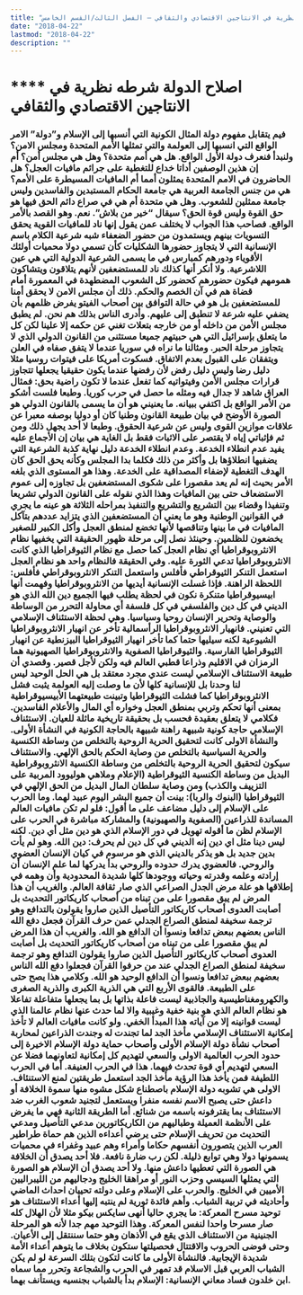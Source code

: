```yaml
---
title: "اصلاح الدولة، شرطه نظرية في الانتاجين الاقتصادي والثقافي – الفصل الثالث/القسم الخامس"
date: "2018-04-22"
lastmod: "2018-04-22"
description: ""
---
```

# **** **اصلاح الدولة** شرطه نظرية في الانتاجين الاقتصادي والثقافي

### فيم يتقابل مفهوم دولة المثال الكونية التي أنسبها إلى الإسلام و”دولة” الامر الواقع التي انسبها إلى العولمة والتي تمثلها الأمم المتحدة ومجلس الامن؟ ولنبدأ فنعرف دولة الأول الواقع. هل هي أمم متحدة؟ وهل هي مجلس أمن؟ أم إن هذين الوصفين أداتا خداع للتغطية على جرائم مافيات العجل؟ هل الحاضرون في الامم المتحدة يمثلون أمما أم المافيات المسيطرة على الأمم؟ هي من جنس الجامعة العربية هي جامعة الحكام المستبدين والفاسدين وليس جامعة ممثلين للشعوب. وهل هي متحدة أم هي في صراع دائم الحق فيها هو حق القوة وليس قوة الحق؟ سيقال “خير من بلاش”. نعم. وهو القصد بالأمر الواقع. فصاحب هذا الجواب لا يختلف عمن يقول إنها ناد للمافيات القوية يحقق التسويات بينهم ويستمدون من حضور الضعفاء شبه شرعية الكلام باسم الإنسانية التي لا يتجاوز حضورها الشكليات كأن تسمي دولا محميات أولئك الأقوياء ودورهم كمبارس في ما يسمى الشرعية الدولية التي هي عين اللاشرعية. ولا أنكر أنها كذلك ناد للمستضعفين لأنهم يتلاقون ويتشاكون همومهم فيكون حضورهم كحضور كل الشعوب المضطهدة في المعمورة أمام قضاة هم في آن الخصم والحكم. ذلك أن مجلس الامن لا يحقق أمنا للمستضعفين بل هو في حالة التوافق بين أصحاب الفيتو يفرض ظلمهم بأن يضفي عليه شرعة لا تنطبق إلى عليهم. وأدرى الناس بذلك هم نحن. لم يطبق مجلس الأمن من داخله أو من خارجه بتعلات تغني عن حكمه إلا علينا لكن كل ما يتعلق بإسرائيل التي هي حبيتهم جميعا مستثنى من القانون الدولي الذي لا يتجاوز مرحلة الحبر. ومثالنا ما نراه في سوريا عندما لا يتفق صفاه في العلن ويتفقان على القبول بعدم الاتفاق. فسكوت أمريكا على فيتوات روسيا مثلا دليل رضا وليس دليل رفض لأن رفضها عندما يكون حقيقيا يجعلها تتجاوز قرارات مجلس الأمن وفيتواتيه كما تفعل عندما لا تكون راضية بحق: فمثال العراق شاهد لا جدال فيه ومثله ما حصل في حرب كوريا. وطبعا فلست أشكو من الأمر الواقع بل اكتفي ببيانه. ما يعنيني هو أن ما يسمى بالقانون الدولي هو الصورة الأوضح في بيان طبيعة القانون وطنيا كان أو دوليا بوصفه معبرا عن علاقات موازين القوى وليس عن شرعية الحقوق. وطبعا لا أحد يجهل ذلك ومن ثم فإثباتي إياه لا يقتصر على الاثبات فقط بل الغاية هي بيان إن الأجماع عليه يفيد عدم انطلاء الخدعة. وعدم انطلاء الخدعة دليل نهاية كذبة الشرعية التي يضفيها انطلاؤها بل وأكثر من ذلك فكلما بدا المجلس وكأنه يحق الحق كان الهدف التغطية لإضفاء المصداقية على الخدعة. وهذا هو المستوى الذي بلغه الأمر بحيث إنه لم يعد مقصورا على شكوى المستضعفين بل تجاوزه إلى عموم الاستضعاف حتى بين المافيات وهذا الذي نقوله على القانون الدولي تشريعا وتنفيذا وقضاء بين التشريع والتشريع والتنفيذ بمراحله الثلاثة هو عينه ما يجري في القوانين الوطنية وهو ما يعني أن المستضعفين الذي يتزايد عددهم بتآكل المافيات في ما بينها وتناقصها لأنها تخضع لمنطق العجل وأكل الكبير للصغير يخضعون للظلمين. وحينئذ نصل إلى مرحلة ظهور الحقيقة التي يخفيها نظام الانثروبوقراطيا أي نظام العجل كما حصل مع نظام الثيوقراطيا الذي كانت الانثروبوقراطيا تدعي الثورة عليه. وفي الحقيقة فالنظام واحد هو نظام العجل استعمل التنكر الثيوقراطي فأفلس واستعمل التنكر الانثروبوقراطي فأفلس: اللحظة الراهنة. فإذا غسلت الإنسانية أيديها من الانثروبوقراطيا وفهمت أنها ابيسيوقراطيا متنكرة نكون في لحظة يطلب فيها الجميع دين الله الذي هو الديني في كل دين والفلسفي في كل فلسفة أي محاولة التحرر من الوساطة والوصاية وتحرير الإنسان روحيا وسياسيا. وهي لحظة الاستئناف الإسلامي التي تعنيني. فانهيار الانثروبوقراطيا الرأسمالية تأخر عن انهيار الانثروبوقراطيا الشيوعية لكنه سيليها حتما كما تأخر انهيار الثيوقراطيا البيزنطية عن انهيار الثيوقراطيا الفارسية. والثيوقراطيا الصفوية والانثروبوقراطيا الصهيونية هما الرمزان في الاقليم وذراعا قطبي العالم فيه ولكن لأجل قصير. وقصدي أن طبيعة الاستئناف الإسلامي ليست عندي مجرد معتقد بل هي الحل الوحيد ليس لنا وحدنا بل للإنسانية كلها لأن ما وصلت إليه العولمة يثبت فشل الانثروبوقراطيا كما فشلت الثيوقراطيا وتبينت طبيعتهما الأبيسيوقراطية بمعنى أنها تحكم وتربي بمنطق العجل وخواره أي المال والأعلام الفاسدين. فكلامي لا يتعلق بعقيدة فحسب بل بحقيقة تاريخية ماثلة للعيان. الاستئناف الإسلامي حاجة كونية شبيهة راهنة شبيهة بالحاجة الكونية في النشأة الأولى. والنشأة الاولى كانت لتحقيق الحرية الروحية بالتخلص من وساطة الكنسية والحرية السياسية بالتخلص من وصاية الحكم بالحق الإلهي. والاستئناف سيكون لتحقيق الحرية الروحية بالتخلص من وساطة الكنسية الانثروبوقراطية البديل من وساطة الكنسية الثيوقراطية (الإعلام وملاهي هوليوود المربية على التزييف والكذب) ومن وصاية سلطان المال البديل من الحق الإلهي في الثيوقراطيا (البنوك والربا): بينت أن جميع البشر اليوم عبيد لهما. وما الحرب على الإسلام إلى دليل مضاعف على ما أقول: فلو لم تكن مافيات العالم المساندة للذراعين (الصفوية والصهيونية) والمشاركة مباشرة في الحرب على الإسلام لظن ما أقوله تهويل في دور الإسلام الذي هو دين مثل أي دين. لكنه ليس دينا مثل اي دين إنه الديني في كل دين لم يحرف: دين الله. وهو لم يأت بدين جديد بل هو يذكر بالديني الذي هو مرسوم في كيان الإنسان العضوي والروحي. فالعضوي يدرك حدوده والروحي بدأ يدركها لما علم الإنسان أن إرادته وعلمه وقدرته وحياته ووجودها كلها شديدة المحدودية وأن وهمه في إطلاقها هو علة مرض الجدل الصراعي الذي صار ثقافة العالم. والغريب أن هذا المرض لم يبق مقصورا على من تبناه من أصحاب كاريكاتور التحديث بل أصابت العدوى أصحاب كاريكاتور التأصيل الذين صاروا يقولون بالتدافع وهو ترجمة سخيفة لمنطق الصراع الجدلي عمن حرف القرآن فجعل دفع الله الناس بعضهم ببعض تدافعا ونسوا أن الدافع هو الله. والغريب أن هذا المرض لم يبق مقصورا على من تبناه من أصحاب كاريكاتور التحديث بل أصابت العدوى أصحاب كاريكاتور التأصيل الذين صاروا يقولون التدافع وهو ترجمة سخيفة لمنطق الصراع الجدلي عند من حرفوا القرآن فجعلوا دفع الله الناس بعضهم ببعض تدافعا ونسوا أن الدافع الوحيد هو الله. وكلامي هذا يصح حتى على الطبيعة. فالقوى الأربع التي هي الذرية الكبرى والذرية الصغرى والكهرومغناطيسية والجاذبية ليست فاعلة بذاتها بل بما يجعلها متفاعلة تفاعلا هو نظام العالم الذي هو بنية خفية وغيبية والا لما حدث عنها نظام عالمنا الذي ليست قوانينه إلا من آياته هذا المبدأ الخفي. ولو كانت مافيات العالم لا تأخذ إمكانية الاستئناف الإسلامي مأخذ الجد لما تجندت له وجندت الذراعين لمحاربة أصحاب نشأة دولة الإسلام الأولى وأصحاب حماية دولة الإسلام الاخيرة إلى حدود الحرب العالمية الاولى والسعي لتهديم كل إمكانية لتعاونهما فضلا عن السعي لتهديم أي قوة تحدث فيهما. هذا في الحرب العنيفة. أما في الحرب اللطيفة فمن يأخذ هذا الرؤية مأخذ الجد استعمل طريقتين لمنع الاستنئاف. الاولى هي تشوبه دولة الإسلام باصطناع شكل مشوه منها سموة الخلافة أو داعش حتى يصبح الاسم نفسه منفرا ويستعمل لتجنيد شعوب الغرب ضد الاستئناف بما يقترفونه باسمه من شنائع. أما الطريقة الثانية فهي ما يفرض على الأنظمة العميلة وطباليهم من الكاريكاتورين مدعي التأصيل ومدعي التحديث من تحريف الإسلام حتى يرضي أعداءه الذين هم حماة طراطير العرب الذين يتصورون أنفسهم حكاما وأمراء وهم عبيد وغفراء في محميات يسمونها دولا وهي توابع ذليلة. لكن رب ضارة نافعة. فلا أحد يصدق أن الخلافة هي الصورة التي تعطيها داعش منها. ولا أحد يصدق أن الإسلام هو الصورة التي يمثلها السيسي وحزب النور أو مراهقا الخليج ودجاليهم من الليبراليين الأميين في الخليج. والحرب على الإسلام وعلى دولته تحييان احداث الماضي وأحاديثه في تربية الشباب. وأهم فائدة ثورية لم ينتبه إليها أعداء الاستئناف هو توحيد مسرح المعركة: ما يجري حاليا أنهى سايكس بيكو مثلا لأن الهلال كله صار مسرحا واحدا لنفس المعركة. وهذا التوحيد مهم جدا لأنه هو المرحلة الجنينية من الاستئناف الذي يقع في الأذهان وهو حتما سننتقل إلى الأعيان. وحتى فوضى الحروب والاقتتال فحصيلتها ستكون بخلاف ما يتوهم أعداء الأمة شديدة الإيجابية. فالنشأة الأولى ما كانت لتكون بتلك السرعة لو لم يكن الشباب العربي قبل الاسلام قد تمهر في الحرب والشجاعة وتحرر مما سماه ابن خلدون فساد معاني الإنسانية: الإسلام بدأ بالشباب بجنسيه ويستأنف بهما.

###